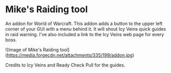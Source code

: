 # Mike's Raiding tool
An addon for World of Warcraft.
This addon adds a button to the upper left corner of your GUI with a menu behind it.
It will shout Icy Veins quick guides in raid warning. I've also included a link to the Icy Veins web page for every boss.

![Image of Mike's Raiding tool]
(https://media.forgecdn.net/attachments/335/199/addon.jpg)

Credits to Icy Veins and Ready Check Pull for the guides.